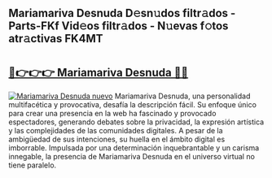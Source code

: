 ## Mariamariva Desnuda D𝚎sn𝚞dos filtr𝚊dos - Parts-FKf Vid𝚎os filtr𝚊dos - N𝚞evas f𝚘tos atr𝚊ctivas FK4MT

# <h2><a href="http://mb8ubc1.tromn.icu/?c=Mariamariva+Desnuda">🔗👉👉👉 Mariamariva Desnuda 🔗🔗</a></h2>

[![Mariamariva Desnuda nuevo](https://i.imgur.com/pEAQMta.gif)](http://mb8ubc1.tromn.icu/?c=Mariamariva+Desnuda)
Mariamariva Desnuda, una personalidad multifacética y provocativa, desafía la descripción fácil. Su enfoque único para crear una presencia en la web ha fascinado y provocado espectadores, generando debates sobre la privacidad, la expresión artística y las complejidades de las comunidades digitales. A pesar de la ambigüedad de sus intenciones, su huella en el ámbito digital es imborrable. Impulsada por una determinación inquebrantable y un carisma innegable, la presencia de Mariamariva Desnuda en el universo virtual no tiene paralelo.
